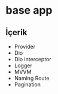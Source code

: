 # base app

## İçerik
 - Provider
 - Dio
 - Dio interceptor
 - Logger
 - MVVM
 - Naming Route
 - Pagination

